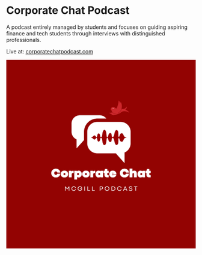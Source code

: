 # Corporate Chat Podcast
A podcast entirely managed by students and focuses on guiding aspiring finance and tech students through interviews with distinguished professionals.

Live at:
[corporatechatpodcast.com](https://corporatechatpodcast.com/)

![logo](image/logo.jpg)
